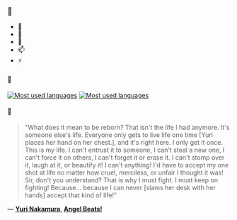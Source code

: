 ### 👋

- 🔭
- 🌱
- 💬
- 📫
- ⚡

#### 🧏

[![Most used languages](https://github-readme-stats-aynah.vercel.app/api/top-langs/?username=aynh&theme=solarized-dark&langs_count=6&layout=compact&hide_title=true)](https://github.com/anuraghazra/github-readme-stats#gh-dark-mode-only)
[![Most used languages](https://github-readme-stats-aynah.vercel.app/api/top-langs/?username=aynh&theme=solarized-light&langs_count=6&layout=compact&hide_title=true)](https://github.com/anuraghazra/github-readme-stats#gh-light-mode-only)

#### 💬

> "What does it mean to be reborn? That isn't the life I had anymore. It's someone else's life. Everyone only gets to live life one time [Yuri places her hand on her chest.], and it's right here. I only get it once. This is my life. I can't entrust it to someone, I can't steal a new one, I can't force it on others, I can't forget it or erase it. I can't stomp over it, laugh at it, or beautify it! I can't anything! I'd have to accept my one shot at life no matter how cruel, merciless, or unfair I thought it was! Sir, don't you understand? That is why I must fight. I must keep on fighting! Because... because I can never [slams her desk with her hands] accept that kind of life!"

&mdash; [**Yuri Nakamura**](https://myanimelist.net/character.php?q=Yuri%20Nakamura&cat=character), [**Angel Beats!**](https://myanimelist.net/search/all?q=Angel%20Beats!&cat=all)
